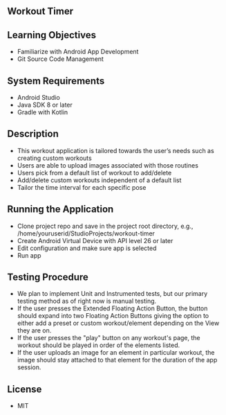 ## **Workout Timer**



## **Learning Objectives**
- Familiarize with Android App Development
- Git Source Code Management



## **System Requirements**
- Android Studio
- Java SDK 8 or later
- Gradle with Kotlin



## **Description**
- This workout application is tailored towards the user’s needs such as creating custom workouts
- Users are able to upload images associated with those routines
- Users pick from a default list of workout to add/delete
- Add/delete custom workouts independent of a default list
- Tailor the time interval for each specific pose



## **Running the Application**
- Clone project repo and save in the project root directory, e.g., /home/youruserid/StudioProjects/workout-timer
- Create Android Virtual Device with API level 26 or later
- Edit configuration and make sure app is selected
- Run app 



## **Testing Procedure**
- We plan to implement Unit and Instrumented tests, but our primary testing method as of right now is manual testing.
- If the user presses the Extended Floating Action Button, the button should expand into two Floating Action Buttons giving the option to either add a preset or custom workout/element depending on the View they are on.
- If the user presses the "play" button on any workout's page, the workout should be played in order of the elements listed.
- If the user uploads an image for an element in particular workout, the image should stay attached to that element for the duration of the app session.



## **License**
- MIT
